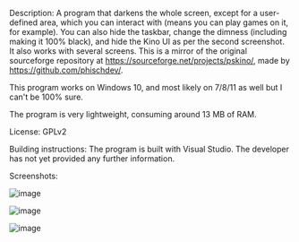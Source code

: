 Description: A program that darkens the whole screen, except for a user-defined area, which you can interact with (means you can play games on it, for example). You can also hide the taskbar, change the dimness (including making it 100% black), and hide the Kino UI as per the second screenshot. It also works with several screens. This is a mirror of the original sourceforge repository at https://sourceforge.net/projects/pskino/, made by https://github.com/phischdev/.

This program works on Windows 10, and most likely on 7/8/11 as well but I can't be 100% sure.

The program is very lightweight, consuming around 13 MB of RAM.

License: GPLv2

Building instructions: The program is built with Visual Studio. The developer has not yet provided any further information.

Screenshots:

![image](https://github.com/cyberhardt/Kino/assets/107224222/e7e883bc-7e8d-4101-a9df-e8ad27d0e657)

![image](https://github.com/cyberhardt/Kino/assets/107224222/40100c8a-ae33-4084-a099-0d191efa15b2)

![image](https://github.com/cyberhardt/Kino/assets/107224222/874ecdbf-60d3-4908-a83b-cc5a8155c51f)
